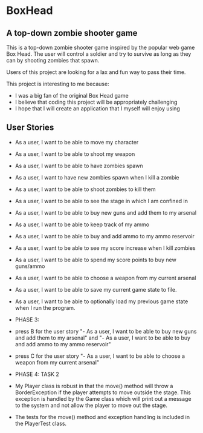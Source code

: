 # BoxHead

## A top-down zombie shooter game

This is a top-down zombie shooter game inspired by the popular web game Box Head.
The user will control a soldier and try to survive as long as they can by shooting
zombies that spawn.

Users of this project are looking for a lax and fun way to pass their time.

This project is interesting to me because:

- I was a big fan of the original Box Head game
- I believe that coding this project will be appropriately challenging
- I hope that I will create an application that I myself will enjoy using

## User Stories

- As a user, I want to be able to move my character
- As a user, I want to be able to shoot my weapon
- As a user, I want to be able to have zombies spawn
- As a user, I want to have new zombies spawn when I kill a zombie
- As a user, I want to be able to shoot zombies to kill them
- As a user, I want to be able to see the stage in which I am confined in
- As a user, I want to be able to buy new guns and add them to my arsenal
- As a user, I want to be able to keep track of my ammo
- As a user, I want to be able to buy and add ammo to my ammo reservoir
- As a user, I want to be able to see my score increase when I kill zombies
- As a user, I want to be able to spend my score points to buy new guns/ammo
- As a user, I want to be able to choose a weapon from my current arsenal

- As a user, I want to be able to save my current game state to file.
- As a user, I want to be able to optionally load my previous game state when I run the program.

- PHASE 3:
- press B for the user story "- As a user, I want to be able to buy new guns and add them to my arsenal"
    and "- As a user, I want to be able to buy and add ammo to my ammo reservoir"
- press C for the user story "- As a user, I want to be able to choose a weapon from my current arsenal"

- PHASE 4: TASK 2
- My Player class is robust in that the move() method will throw a BorderException if the player attempts to move
  outside the stage. This exception is handled by the Game class which will print out a message to the system and
  not allow the player to move out the stage.
- The tests for the move() method and exception handling is included in the PlayerTest class.